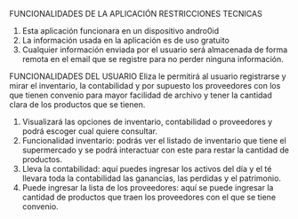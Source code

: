 FUNCIONALIDADES DE LA APLICACIÓN 
RESTRICCIONES TECNICAS
1.	Esta aplicación funcionara en un dispositivo andro0id
2.	La información usada en la aplicación es de uso gratuito 
3.	Cualquier información enviada por el usuario será almacenada de forma remota en el email que se registre para no perder ninguna información.

FUNCIONALIDADES DEL USUARIO
Eliza le permitirá al usuario registrarse y mirar el inventario, la contabilidad y por supuesto los proveedores con los que tienen convenio para mayor facilidad de archivo y tener la cantidad clara de los productos que se tienen.
1.	Visualizará las opciones de inventario, contabilidad o proveedores y podrá escoger cual quiere consultar.
2.	Funcionalidad inventario: podrás ver el listado de inventario que tiene el supermercado y se podrá interactuar con este para restar la cantidad de productos.
3.	Lleva la contabilidad: aquí puedes ingresar los activos del día y el té llevara toda la contabilidad las ganancias, las perdidas y el patrimonio.
4.	Puede ingresar la lista de los proveedores: aquí se puede ingresar la cantidad de productos que traen los proveedores con el que se tiene convenio.
